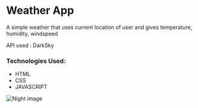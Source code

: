 # Weather App
A simple weather that uses current location of user and gives temperature, humidity, windspeed

API used : DarkSky
### Technologies Used:
* HTML
* CSS
* JAVASCRIPT

![Night image](https://docs.google.com/uc?export=download&id=1VmHb4A3XAJ0jCv7MW9caUVX62CvJfsez)

